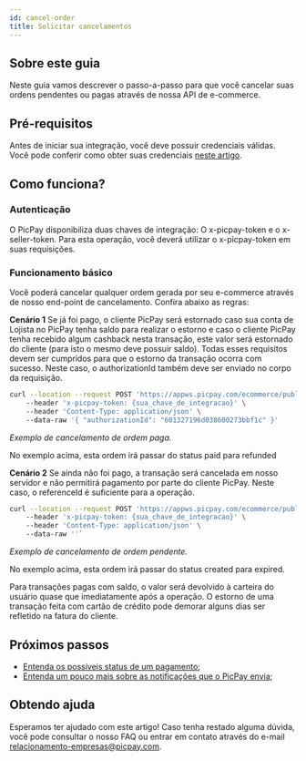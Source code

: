 ```yaml
---
id: cancel-order
title: Solicitar cancelamentos
---
```


## Sobre este guia
Neste guia vamos descrever o passo-a-passo para que você cancelar suas ordens pendentes ou pagas através de nossa API de e-commerce.

## Pré-requisitos

Antes de iniciar sua integração, você deve possuir credenciais válidas. Você pode conferir como obter suas credenciais [neste artigo](/checkout/intro/getting-started#antes-de-começar).

## Como funciona?

### Autenticação

O PicPay disponibiliza duas chaves de integração: O x-picpay-token e o x-seller-token. Para esta operação, você deverá utilizar o x-picpay-token em suas requisições.

### Funcionamento básico

Você poderá cancelar qualquer ordem gerada por seu e-commerce através de nosso end-point de cancelamento. Confira abaixo as regras:

**Cenário 1** Se já foi pago, o cliente PicPay será estornado caso sua conta de Lojista no PicPay tenha saldo para realizar o estorno e caso o cliente PicPay tenha recebido algum cashback nesta transação, este valor será estornado do cliente (para isto o mesmo deve possuir saldo). Todas esses requisitos devem ser cumpridos para que o estorno da transação ocorra com sucesso. Neste caso, o authorizationId também deve ser enviado no corpo da requisição.

```bash
curl --location --request POST 'https://appws.picpay.com/ecommerce/public/payments/{referenceId}/cancellations' \ 
    --header 'x-picpay-token: {sua_chave_de_integracao}' \ 
    --header 'Content-Type: application/json' \ 
    --data-raw '{ "authorizationId": "601327196d038600273bbf1c" }'
```
_Exemplo de cancelamento de ordem paga._

No exemplo acima, esta ordem irá passar do status paid para refunded

**Cenário 2** Se ainda não foi pago, a transação será cancelada em nosso servidor e não permitirá pagamento por parte do cliente PicPay. Neste caso, o referenceId é suficiente para a operação.

```bash
curl --location --request POST 'https://appws.picpay.com/ecommerce/public/payments/{referenceId}/cancellations' \ 
    --header 'x-picpay-token: {sua_chave_de_integracao}' \ 
    --header 'Content-Type: application/json' \ 
    --data-raw ''`
```
_Exemplo de cancelamento de ordem pendente._

No exemplo acima, esta ordem irá passar do status created para expired.

Para transações pagas com saldo, o valor será devolvido à carteira do usuário quase que imediatamente após a operação. O estorno de uma transação feita com cartão de crédito pode demorar alguns dias ser refletido na fatura do cliente.

## Próximos passos

- [Entenda os possíveis status de um pagamento](/checkout/guides/order-status);
- [Entenda um pouco mais sobre as notificações que o PicPay envia](/checkout/guides/notifications);

## Obtendo ajuda
Esperamos ter ajudado com este artigo! Caso tenha restado alguma dúvida, você pode consultar o nosso FAQ ou entrar em contato através do e-mail relacionamento-empresas@picpay.com. 
